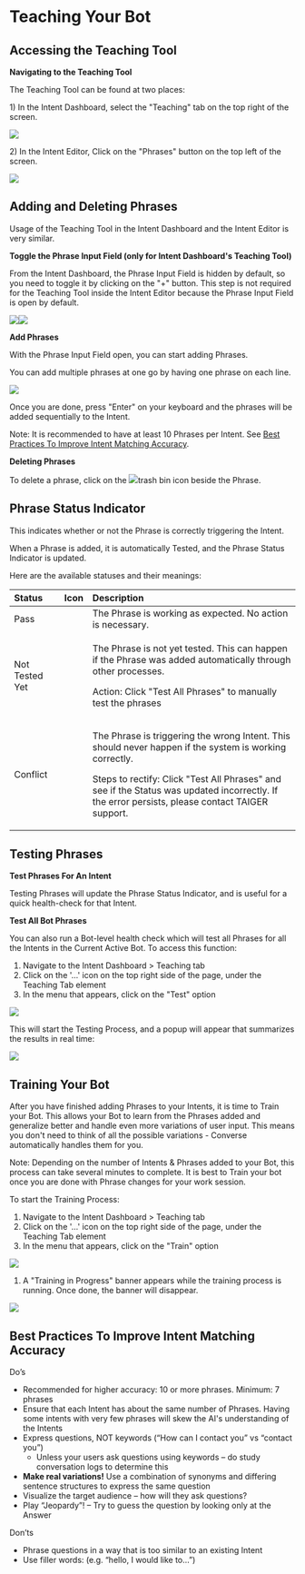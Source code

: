 # Teaching Your Bot

## Accessing the Teaching Tool

**Navigating to the Teaching Tool**

The Teaching Tool can be found at two places:

1\) In the Intent Dashboard, select the "Teaching" tab on the top right of the screen.

![](../.gitbook/assets/102.png)

2\) In the Intent Editor, Click on the "Phrases" button on the top left of the screen.

![](../.gitbook/assets/103.png)

## Adding and Deleting Phrases

Usage of the Teaching Tool in the Intent Dashboard and the Intent Editor is very similar.

**Toggle the Phrase Input Field \(only for Intent Dashboard's Teaching Tool\)**

From the Intent Dashboard, the Phrase Input Field is hidden by default, so you need to toggle it by clicking on the "+" button. This step is not required for the Teaching Tool inside the Intent Editor because the Phrase Input Field is open by default.

![](../.gitbook/assets/104.png)![](../.gitbook/assets/105.png)

**Add Phrases**

With the Phrase Input Field open, you can start adding Phrases.

You can add multiple phrases at one go by having one phrase on each line.

![](../.gitbook/assets/106.png)

Once you are done, press "Enter" on your keyboard and the phrases will be added sequentially to the Intent.

Note: It is recommended to have at least 10 Phrases per Intent. See [Best Practices To Improve Intent Matching Accuracy](teaching-your-bot.md#best-practices-to-improve-intent-matching-accuracy).

**Deleting Phrases**

To delete a phrase, click on the ![](../.gitbook/assets/107.png)trash bin icon beside the Phrase.

## Phrase Status Indicator

This indicates whether or not the Phrase is correctly triggering the Intent.

When a Phrase is added, it is automatically Tested, and the Phrase Status Indicator is updated.

Here are the available statuses and their meanings:

<table>
  <thead>
    <tr>
      <th style="text-align:left"><b>Status</b>
      </th>
      <th style="text-align:left"><b>Icon</b>
      </th>
      <th style="text-align:left"><b>Description</b>
      </th>
    </tr>
  </thead>
  <tbody>
    <tr>
      <td style="text-align:left">Pass</td>
      <td style="text-align:left">
        <img src="../.gitbook/assets/108.png" alt/>
      </td>
      <td style="text-align:left">The Phrase is working as expected. No action is necessary.</td>
    </tr>
    <tr>
      <td style="text-align:left">Not Tested Yet</td>
      <td style="text-align:left">
        <img src="../.gitbook/assets/109.png" alt/>
      </td>
      <td style="text-align:left">
        <p>The Phrase is not yet tested. This can happen if the Phrase was added
          automatically through other processes.</p>
        <p>Action: Click &quot;Test All Phrases&quot; to manually test the phrases</p>
      </td>
    </tr>
    <tr>
      <td style="text-align:left">Conflict</td>
      <td style="text-align:left">
        <img src="../.gitbook/assets/110.png" alt/>
      </td>
      <td style="text-align:left">
        <p>The Phrase is triggering the wrong Intent. This should never happen if
          the system is working correctly.</p>
        <p>Steps to rectify: Click &quot;Test All Phrases&quot; and see if the Status
          was updated incorrectly. If the error persists, please contact TAIGER support.</p>
      </td>
    </tr>
  </tbody>
</table>

## Testing Phrases

**Test Phrases For An Intent**

Testing Phrases will update the Phrase Status Indicator, and is useful for a quick health-check for that Intent.

**Test All Bot Phrases**

You can also run a Bot-level health check which will test all Phrases for all the Intents in the Current Active Bot. To access this function:

1. Navigate to the Intent Dashboard &gt; Teaching tab
2. Click on the '...' icon on the top right side of the page, under the Teaching Tab element
3. In the menu that appears, click on the "Test" option

![](../.gitbook/assets/113.png)

This will start the Testing Process, and a popup will appear that summarizes the results in real time:

![](../.gitbook/assets/114.png)

## Training Your Bot

After you have finished adding Phrases to your Intents, it is time to Train your Bot. This allows your Bot to learn from the Phrases added and generalize better and handle even more variations of user input. This means you don't need to think of all the possible variations - Converse automatically handles them for you.

Note: Depending on the number of Intents & Phrases added to your Bot, this process can take several minutes to complete. It is best to Train your bot once you are done with Phrase changes for your work session.

To start the Training Process:

1. Navigate to the Intent Dashboard &gt; Teaching tab
2. Click on the '...' icon on the top right side of the page, under the Teaching Tab element
3. In the menu that appears, click on the "Train" option

![](../.gitbook/assets/115.png)

1. A "Training in Progress" banner appears while the training process is running. Once done, the banner will disappear.

![](../.gitbook/assets/116.png)

## Best Practices To Improve Intent Matching Accuracy

Do’s

* Recommended for higher accuracy: 10 or more phrases. Minimum: 7 phrases
* Ensure that each Intent has about the same number of Phrases. Having some intents with very few phrases will skew the AI's understanding of the Intents
* Express questions, NOT keywords \(“How can I contact you” vs “contact you”\)
  * Unless your users ask questions using keywords – do study conversation logs to determine this
* **Make real variations!** Use a combination of synonyms and differing sentence structures to express the same question
* Visualize the target audience – how will they ask questions?
* Play “Jeopardy”! – Try to guess the question by looking only at the Answer

Don’ts

* Phrase questions in a way that is too similar to an existing Intent
* Use filler words: \(e.g. “hello, I would like to…”\)

